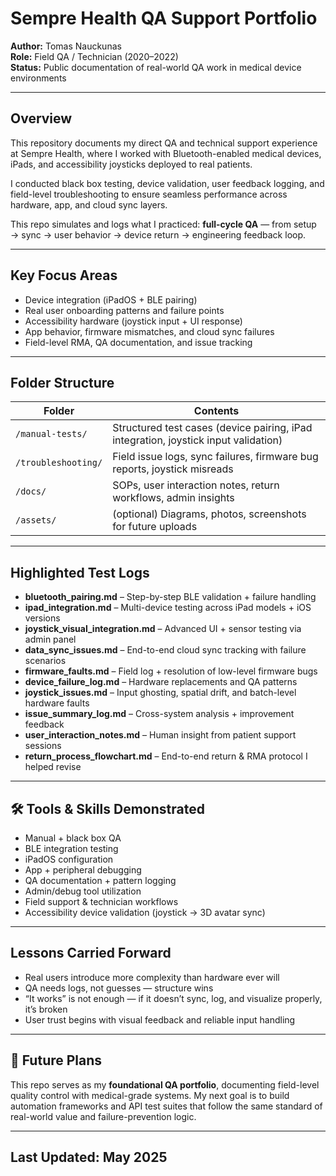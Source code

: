 # Sempre Health QA Support Portfolio  
**Author:** Tomas Nauckunas  
**Role:** Field QA / Technician (2020–2022)  
**Status:** Public documentation of real-world QA work in medical device environments

---

## Overview

This repository documents my direct QA and technical support experience at Sempre Health, where I worked with Bluetooth-enabled medical devices, iPads, and accessibility joysticks deployed to real patients.

I conducted black box testing, device validation, user feedback logging, and field-level troubleshooting to ensure seamless performance across hardware, app, and cloud sync layers.

This repo simulates and logs what I practiced: **full-cycle QA** — from setup → sync → user behavior → device return → engineering feedback loop.

---

## Key Focus Areas

- Device integration (iPadOS + BLE pairing)
- Real user onboarding patterns and failure points
- Accessibility hardware (joystick input + UI response)
- App behavior, firmware mismatches, and cloud sync failures
- Field-level RMA, QA documentation, and issue tracking

---

## Folder Structure

| Folder             | Contents |
|--------------------|----------|
| `/manual-tests/`   | Structured test cases (device pairing, iPad integration, joystick input validation) |
| `/troubleshooting/`| Field issue logs, sync failures, firmware bug reports, joystick misreads |
| `/docs/`           | SOPs, user interaction notes, return workflows, admin insights |
| `/assets/`         | (optional) Diagrams, photos, screenshots for future uploads

---

## Highlighted Test Logs

- **bluetooth_pairing.md** – Step-by-step BLE validation + failure handling  
- **ipad_integration.md** – Multi-device testing across iPad models + iOS versions  
- **joystick_visual_integration.md** – Advanced UI + sensor testing via admin panel  
- **data_sync_issues.md** – End-to-end cloud sync tracking with failure scenarios  
- **firmware_faults.md** – Field log + resolution of low-level firmware bugs  
- **device_failure_log.md** – Hardware replacements and QA patterns  
- **joystick_issues.md** – Input ghosting, spatial drift, and batch-level hardware faults  
- **issue_summary_log.md** – Cross-system analysis + improvement feedback  
- **user_interaction_notes.md** – Human insight from patient support sessions  
- **return_process_flowchart.md** – End-to-end return & RMA protocol I helped revise

---

## 🛠 Tools & Skills Demonstrated

- Manual + black box QA  
- BLE integration testing  
- iPadOS configuration  
- App + peripheral debugging  
- QA documentation + pattern logging  
- Admin/debug tool utilization  
- Field support & technician workflows  
- Accessibility device validation (joystick → 3D avatar sync)

---

## Lessons Carried Forward

- Real users introduce more complexity than hardware ever will  
- QA needs logs, not guesses — structure wins  
- “It works” is not enough — if it doesn’t sync, log, and visualize properly, it’s broken  
- User trust begins with visual feedback and reliable input handling

---

## 🔭 Future Plans

This repo serves as my **foundational QA portfolio**, documenting field-level quality control with medical-grade systems. My next goal is to build automation frameworks and API test suites that follow the same standard of real-world value and failure-prevention logic.

---

## Last Updated: May 2025
